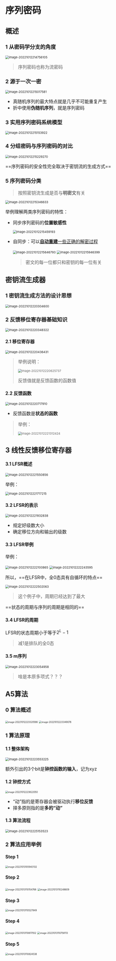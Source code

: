 # 序列密码

## 概述

### 1 从密码学分支的角度

<img src="README.assets/image-20221012214756105.png" alt="image-20221012214756105" style="zoom:67%;" />

> 序列密码也称为流密码

### 2 源于一次一密

<img src="README.assets/image-20221012215017581.png" alt="image-20221012215017581" style="zoom:67%;" />

- 真随机序列的最大特点就是几乎不可能重复产生
- 折中使用**伪随机序列**，就是序列密码

### 3 实用序列密码系统模型

<img src="README.assets/image-20221012215153922.png" alt="image-20221012215153922" style="zoom:67%;" />

### 4 分组密码与序列密码的对比

<img src="README.assets/image-20221012215229270.png" alt="image-20221012215229270" style="zoom:67%;" />

==序列密码的安全性完全取决于密钥流的生成方式==

### 5 序列密码分类

> 按照密钥流生成是否与**明密文**有关

<img src="README.assets/image-20221012215346633.png" alt="image-20221012215346633" style="zoom:67%;" />

举例理解两类序列密码的特性：

- 同步序列密码的**位置敏感性**

  <img src="README.assets/image-20221012215459193.png" alt="image-20221012215459193" style="zoom:67%;" />

- 自同步：可以<u>**自动重建**一些正确的解密过程</u>

  <img src="README.assets/image-20221012215646793.png" alt="image-20221012215646793" style="zoom:67%;" />

  <img src="README.assets/image-20221012215946399.png" alt="image-20221012215946399" style="zoom:67%;" />

  > 密文的每一位都只和密钥的每一位有关

## 密钥流生成器

### 1 密钥流生成方法的设计思想

<img src="README.assets/image-20221012220304600.png" alt="image-20221012220304600" style="zoom:67%;" />

### 2 反馈移位寄存器基础知识

<img src="README.assets/image-20221012220348322.png" alt="image-20221012220348322" style="zoom:67%;" />

#### 2.1 移位寄存器

<img src="README.assets/image-20221012220436431.png" alt="image-20221012220436431" style="zoom:67%;" />

> 举例说明：
>
> <img src="README.assets/image-20221012220625737.png" alt="image-20221012220625737" style="zoom:67%;" />
>
> 反馈值就是反馈函数的函数值

#### 2.2 反馈函数

<img src="README.assets/image-20221012220717910.png" alt="image-20221012220717910" style="zoom:67%;" />

- 反馈函数是**状态的函数**

> 举例：
>
> <img src="README.assets/image-20221012221312424.png" alt="image-20221012221312424" style="zoom:67%;" />

## 3 线性反馈移位寄存器

#### 3.1 LFSR概述

<img src="README.assets/image-20221012221550856.png" alt="image-20221012221550856" style="zoom:67%;" />

举例：

<img src="README.assets/image-20221012221717215.png" alt="image-20221012221717215" style="zoom:67%;" />

#### 3.2 LFSR的表示

<img src="README.assets/image-20221012221932838.png" alt="image-20221012221932838" style="zoom:67%;" />

- 规定好级数大小
- 确定移位方向和输出的级数

#### 3.3 LFSR举例

举例：

<img src="README.assets/image-20221012222100865.png" alt="image-20221012222100865" style="zoom:67%;" />

<img src="README.assets/image-20221012222243595.png" alt="image-20221012222243595" style="zoom:67%;" />

所以，==在LFSR中，全0态具有自循环的特点==

<img src="README.assets/image-20221012222502063.png" alt="image-20221012222502063" style="zoom:67%;" />

> 这个例子中，周期已经达到了最大

==状态的周期与序列的周期是相同的==

#### 3.4 LFSR的周期

LFSR的状态周期小于等于$2^L-1$

> 减1是排队的全0态

#### 3.5 m序列

<img src="README.assets/image-20221012223054958.png" alt="image-20221012223054958" style="zoom:67%;" />

> 啥是本原多项式？？？

## A5算法

### 0 算法概述

<img src="README.assets/image-20221012223320566.png" alt="image-20221012223320566" style="zoom:50%;" />

<img src="README.assets/image-20221012223349076.png" alt="image-20221012223349076" style="zoom:50%;" />

### 1 算法原理

#### 1.1 整体架构

<img src="README.assets/image-20221012223553225.png" alt="image-20221012223553225" style="zoom:67%;" />

额外引出的3个bit是**钟控函数的输入**，记为xyz

#### 1.2 钟控方式

<img src="README.assets/image-20221012223822050.png" alt="image-20221012223822050" style="zoom:50%;" />

- “动”指的是寄存器会被驱动执行**移位反馈**
- 择多原则指的是**多的“动”**

#### 1.3 算法流程

<img src="README.assets/image-20221012225153523.png" alt="image-20221012225153523" style="zoom:67%;" />

### 2 算法应用举例

#### Step 1

<img src="README.assets/image-20221013105943132.png" alt="image-20221013105943132" style="zoom:50%;" />

#### Step 2

<img src="README.assets/image-20221013110154768.png" alt="image-20221013110154768" style="zoom:50%;" />

<img src="README.assets/image-20221013110248609.png" alt="image-20221013110248609" style="zoom:50%;" />

#### Step 3

<img src="README.assets/image-20221013110527849.png" alt="image-20221013110527849" style="zoom:50%;" />

#### Step 4

<img src="README.assets/image-20221013110617552.png" alt="image-20221013110617552" style="zoom:50%;" />

<img src="README.assets/image-20221013110758113.png" alt="image-20221013110758113" style="zoom:50%;" />

#### Step 5

<img src="README.assets/image-20221013110824538.png" alt="image-20221013110824538" style="zoom:50%;" />
